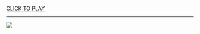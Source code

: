 
<a href="https://premium76.site?title=unblocked_games_66.gitlab&ref=13M">CLICK TO PLAY</a></h3>
<hr>

<a href="https://premium76.site?title=unblocked_games_66.gitlab&ref=13M"><img src="https://clearcache.store/games.png"></a>


